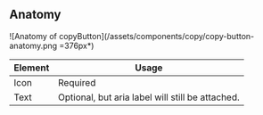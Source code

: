 ## Anatomy

![Anatomy of copyButton](/assets/components/copy/copy-button-anatomy.png =376px*)

| Element          | Usage                                           |
|------------------|-------------------------------------------------|
| Icon             | Required |
| Text             | Optional, but aria label will still be attached. |
